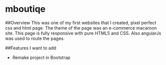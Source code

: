 # mboutiqe

##Overview
This was one of my first websites that I created, pixel perfect css and html page. The theme of the page was an e-commerce macaroon site. This page is fully responsive with pure HTML5 and CSS. Also angularJs was used to route the pages.

##Features I want to add

* Remake project in Bootstrap